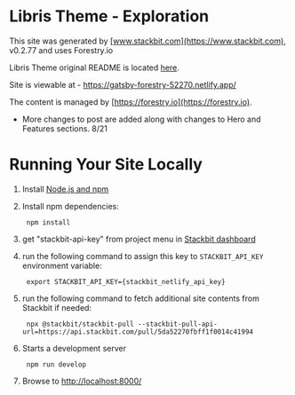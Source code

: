 # Libris Theme - Exploration

This site was generated by [www.stackbit.com](https://www.stackbit.com), v0.2.77 and uses Forestry.io

Libris Theme original README is located [here](./README.theme.md). 
 
Site is viewable at - https://gatsby-forestry-52270.netlify.app/

The content is managed by [https://forestry.io](https://forestry.io).

- More changes to post are added along with changes to Hero and Features sections. 8/21

# Running Your Site Locally

1. Install [Node.js and npm](https://nodejs.org/en/)

1. Install npm dependencies:

        npm install

1. get "stackbit-api-key" from project menu in [Stackbit dashboard](https://app.stackbit.com/dashboard)

1. run the following command to assign this key to `STACKBIT_API_KEY` environment variable:

        export STACKBIT_API_KEY={stackbit_netlify_api_key}

1. run the following command to fetch additional site contents from Stackbit if needed:

        npx @stackbit/stackbit-pull --stackbit-pull-api-url=https://api.stackbit.com/pull/5da52270fbff1f0014c41994

1. Starts a development server

        npm run develop

1. Browse to [http://localhost:8000/](http://localhost:8000/)
